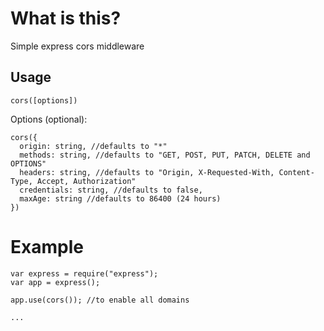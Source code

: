 # What is this?
Simple express cors middleware

## Usage
`cors([options])`

Options (optional):

```
cors({
  origin: string, //defaults to "*"
  methods: string, //defaults to "GET, POST, PUT, PATCH, DELETE and OPTIONS"
  headers: string, //defaults to "Origin, X-Requested-With, Content-Type, Accept, Authorization"
  credentials: string, //defaults to false,
  maxAge: string //defaults to 86400 (24 hours)
})
```

# Example
```
var express = require("express");
var app = express();

app.use(cors()); //to enable all domains

...
```